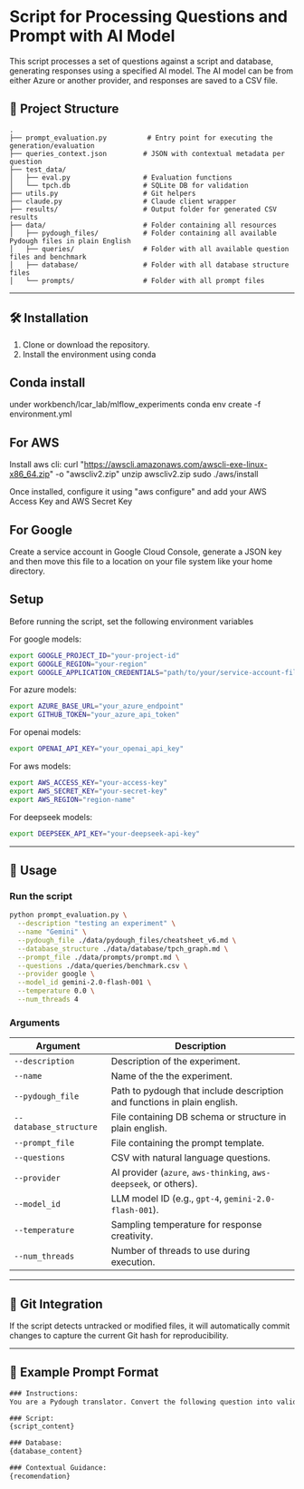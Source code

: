 # Script for Processing Questions and Prompt with AI Model

This script processes a set of questions against a script and database, generating responses using a specified AI model. The AI model can be from either Azure or another provider, and responses are saved to a CSV file.

## 📁 Project Structure

```
.
├── prompt_evaluation.py          # Entry point for executing the generation/evaluation
├── queries_context.json         # JSON with contextual metadata per question
├── test_data/
│   ├── eval.py                  # Evaluation functions
│   └── tpch.db                  # SQLite DB for validation 
├── utils.py                     # Git helpers
├── claude.py                    # Claude client wrapper
├── results/                     # Output folder for generated CSV results
├── data/                        # Folder containing all resources
│   ├── pydough_files/           # Folder containing all available Pydough files in plain English
│   ├── queries/                 # Folder with all available question files and benchmark
│   ├── database/                # Folder with all database structure files
│   └── prompts/                 # Folder with all prompt files

```
---

## 🛠️ Installation

1. Clone or download the repository.
2. Install the environment using conda

## Conda install

under workbench/lcar_lab/mlflow_experiments
conda env create -f environment.yml 

## For AWS

Install aws cli:
curl "https://awscli.amazonaws.com/awscli-exe-linux-x86_64.zip" -o "awscliv2.zip"
unzip awscliv2.zip
sudo ./aws/install

Once installed, configure it using "aws configure" and add your AWS Access Key and AWS Secret Key

## For Google
Create a service account in Google Cloud Console, generate a JSON key and then move this file to a location on your file system like your home directory. 

## Setup
Before running the script, set the following environment variables

For google models:
```bash
export GOOGLE_PROJECT_ID="your-project-id"
export GOOGLE_REGION="your-region"
export GOOGLE_APPLICATION_CREDENTIALS="path/to/your/service-account-file.json"
```

For azure models:
```bash
export AZURE_BASE_URL="your_azure_endpoint"
export GITHUB_TOKEN="your_azure_api_token"
```

For openai models: 
```bash
export OPENAI_API_KEY="your_openai_api_key" 
```

For aws models:
```bash
export AWS_ACCESS_KEY="your-access-key"
export AWS_SECRET_KEY="your-secret-key"
export AWS_REGION="region-name"
```

For deepseek models:
```bash
export DEEPSEEK_API_KEY="your-deepseek-api-key"
```
---

## 🧲 Usage

### Run the script

```bash
python prompt_evaluation.py \
  --description "testing an experiment" \
  --name "Gemini" \
  --pydough_file ./data/pydough_files/cheatsheet_v6.md \
  --database_structure ./data/database/tpch_graph.md \
  --prompt_file ./data/prompts/prompt.md \
  --questions ./data/queries/benchmark.csv \
  --provider google \
  --model_id gemini-2.0-flash-001 \
  --temperature 0.0 \
  --num_threads 4
```

### Arguments

| Argument               | Description |
|------------------------|-------------|
| `--description`        | Description of the experiment. |
| `--name`               | Name of the the experiment. |
| `--pydough_file`       | Path to pydough that include description and functions in plain english. |
| `--database_structure` | File containing DB schema or structure in plain english. |
| `--prompt_file`        | File containing the prompt template. |
| `--questions`          | CSV with natural language questions. |
| `--provider`           | AI provider (`azure`, `aws-thinking`, `aws-deepseek`, or others). |
| `--model_id`           | LLM model ID (e.g., `gpt-4`, `gemini-2.0-flash-001`). |
| `--temperature`        | Sampling temperature for response creativity. |
| `--num_threads`        | Number of threads to use during execution. |

---

## 🧆 Git Integration

If the script detects untracked or modified files, it will automatically commit changes to capture the current Git hash for reproducibility.

---

## 📅 Example Prompt Format

```txt
### Instructions:
You are a Pydough translator. Convert the following question into valid Pydough code using the given schema and similar examples.

### Script:
{script_content}

### Database:
{database_content}

### Contextual Guidance:
{recomendation}
```


